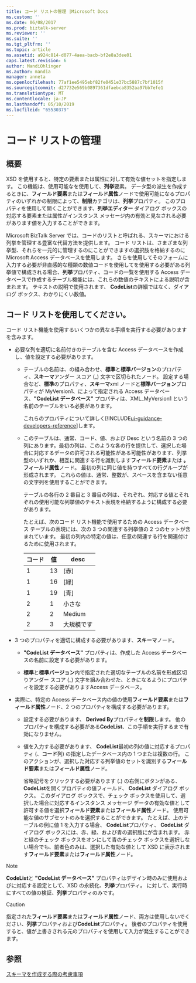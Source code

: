 ```yaml
---
title: コード リストの管理 |Microsoft Docs
ms.custom: ''
ms.date: 06/08/2017
ms.prod: biztalk-server
ms.reviewer: ''
ms.suite: ''
ms.tgt_pltfrm: ''
ms.topic: article
ms.assetid: a924c814-d077-4aea-bacb-bf2e8a3dee01
caps.latest.revision: 6
author: MandiOhlinger
ms.author: mandia
manager: anneta
ms.openlocfilehash: 77af1ee5495ebf82fe0451e37bc5887c7bf1015f
ms.sourcegitcommit: d27732e569b0897361dfaebca8352aa97bb7efe1
ms.translationtype: MT
ms.contentlocale: ja-JP
ms.lasthandoff: 05/10/2019
ms.locfileid: "65530379"
---
```

# <a name="code-list-management"></a>コード リストの管理

## <a name="overview"></a>概要
XSD を使用すると、特定の要素または属性に対して有効な値セットを指定します。 この機能は、使用可能なを使用して、**列挙**要素。 データ型の派生を作成するときに、**フィールド要素**または**フィールド属性**ノードで使用可能になるプロパティのいずれかの制限によって、**制限**カテゴリは、**列挙**プロパティ。 このプロパティを使用して開くことができます、**列挙エディター**  ダイアログ ボックスの対応する要素または属性がインスタンス メッセージ内の有効と見なされる必要があります値を入力することができます。  

 Microsoft BizTalk Server では、コードのリストと呼ばれる、スキーマにおける列挙を管理する豊富な代替方法を提供します。 コード リストは、さまざまな列挙型、それらを一元的に管理するのにことができますの選択肢を格納するのに Microsoft Access データベースを使用します。 さらを使用してそのフォームに入力する必要が非直感的な種類の数値コードを使用してを使用する必要がある列挙値で構成される場合、**列挙**プロパティ、コードの一覧を使用する Access データベースで作成するテーブル機能には、これらの数値のテキストによる説明が含まれます。 テキストの説明で使用されます、 **CodeList**の詳細ではなく、ダイアログ ボックス、わかりにくい数値。  

## <a name="use-the-code-list"></a>コード リストを使用してください。  
 コード リスト機能を使用するいくつかの異なる手順を実行する必要がありますを含みます。  

- 必要な列を適切に名前付きのテーブルを含む Access データベースを作成し、値を設定する必要があります。  

  - テーブルの名前は、の組み合わせ、**標準**と**標準バージョン**のプロパティ、**スキーマ**アンダー スコア (_) 文字で区切られたノード。 設定する場合など、**標準**のプロパティ、**スキーマ**xml ノードと**標準バージョン**プロパティが MyVersion1、によって指定される Access データベース、**"CodeList データベース"** プロパティは、XML_MyVersion1 という名前のテーブルをいる必要があります。  

    これらのプロパティについて詳しく[!INCLUDE[ui-guidance-developers-reference](../includes/ui-guidance-developers-reference.md)]します。

  - このテーブルは、通常、コード、値、および Desc という名前の 3 つの列にあります。最初の列は、このような各の行を提供して、選択した場合に対応するデータの許可される可能性がある可能性があります、列挙型のいずれか、相互に関連する行を識別します**フィールド要素**または **。フィールド属性**ノード。 最初の列に同じ値を持つすべての行グループが形成されます。 これらの値は、通常、整数が、スペースを含まない任意の文字列を使用することができます。  

     テーブルの各行の 2 番目と 3 番目の列は、それぞれ、対応する値とそれぞれの使用可能な列挙値のテキスト表現を格納するように構成する必要があります。  

     たとえば、次のコード リスト機能で使用するための Access データベース テーブルの表現には、次の 3 つの関連する列挙値の 2 つのセットが含まれています。 最初の列内の特定の値は、任意の関連する行を関連付けるために使用されます。  


    | コード | 値 |  desc  |
    |------|-------|--------|
    |  1   |  13   |  [赤]   |
    |  1   |  16   | [緑]  |
    |  1   |  19   |  [青]  |
    |  2   |   1   | 小さな  |
    |  2   |   2   | Medium |
    |  2   |   3   | 大規模です  |


- 3 つのプロパティを適切に構成する必要があります、**スキーマ**ノード。  

  -   **"CodeList データベース"** プロパティは、作成した Access データベースの名前に設定する必要があります。  

  -   **標準**と**標準バージョン**内で指定された適切なテーブルの名前を形成区切りアンダー スコア (_) 文字を組み合わせた、ときになるようにプロパティを設定する必要がありますAccess データベース。  

- 実際に、特定の Access データベース内の値の使用**フィールド要素**または**フィールド属性**ノード、2 つのプロパティを構成する必要があります。  

  -   設定する必要があります、 **Derived By**プロパティを**制限**します。 他のプロパティを構成する必要がある**CodeList**、この手順を実行するまで有効になりません。  

  -   値を入力する必要があります、 **CodeList**最初の列の値に対応するプロパティ (、**コード**列) の指定したデータベース内の 1 つまたは複数の行。 このアクションが、選択した対応する列挙値のセットを識別する**フィールド要素**または**フィールド属性**ノード。  

       省略記号をクリックする必要があります (**.**) の右側にボタンがある、 **CodeList**を開くプロパティの値フィールド、 **CodeList**  ダイアログ ボックス。 このダイアログ ボックスで、チェック ボックスを使用して、選択した場合に対応するインスタンス メッセージ データの有効な値として許可する値を選択**フィールド要素**または**フィールド属性**ノード。 使用可能な値のサブセットのみを選択することができます。 たとえば、上のテーブルの例に値 1 を入力する場合、 **CodeList**プロパティ、 **CodeList**  ダイアログ ボックスには、赤、緑、および青の選択肢にが含まれます。 赤と緑のチェック ボックスをオンにして青のチェック ボックスを選択しない場合でも、前者色のみは、選択した有効な値として XSD に表示されます**フィールド要素**または**フィールド属性**ノード。  

> [!NOTE]
>  **CodeList**と **"CodeList データベース"** プロパティはデザイン時のみに使用およびに対応する設定として、XSD の永続化、**列挙**プロパティ。 に対して、実行時にすべての値の検証、**列挙**プロパティのみです。  

> [!CAUTION]
>  指定された**フィールド要素**または**フィールド属性**ノード、両方は使用しないでください、**列挙**プロパティおよび**CodeList**プロパティ。 後者のプロパティを使用すると、値が上書きされる元のプロパティを使用して入力が発生することができます。  

## <a name="see-also"></a>参照  
 [スキーマを作成する際の考慮事項](../core/considerations-when-creating-schemas.md)
